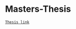 # Masters-Thesis

[`Thesis link`](https://dabraham2.github.io/Masters-Thesis/daniel_abraham_masters_thesis.pdf)

